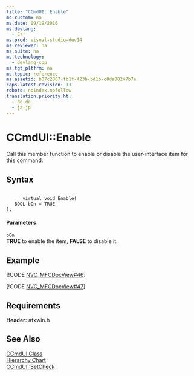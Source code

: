 ```yaml
---
title: "CCmdUI::Enable"
ms.custom: na
ms.date: 09/19/2016
ms.devlang: 
  - C++
ms.prod: visual-studio-dev14
ms.reviewer: na
ms.suite: na
ms.technology: 
  - devlang-cpp
ms.tgt_pltfrm: na
ms.topic: reference
ms.assetid: b07c2867-fb1f-423b-bd1b-c0da88247b7e
caps.latest.revision: 13
robots: noindex,nofollow
translation.priority.ht: 
  - de-de
  - ja-jp
---
```

# CCmdUI::Enable
Call this member function to enable or disable the user-interface item for this command.  
  
## Syntax  
  
```  
  
      virtual void Enable(  
   BOOL bOn = TRUE   
);  
```  
  
#### Parameters  
 `bOn`  
 **TRUE** to enable the item, **FALSE** to disable it.  
  
## Example  
 [!CODE [NVC_MFCDocView#46](../CodeSnippet/VS_Snippets_Cpp/NVC_MFCDocView#46)]  
  
 [!CODE [NVC_MFCDocView#47](../CodeSnippet/VS_Snippets_Cpp/NVC_MFCDocView#47)]  
  
## Requirements  
 **Header:** afxwin.h  
  
## See Also  
 [CCmdUI Class](../vs140/CCmdUI-Class.md)   
 [Hierarchy Chart](../vs140/Hierarchy-Chart.md)   
 [CCmdUI::SetCheck](../vs140/CCmdUI--SetCheck.md)